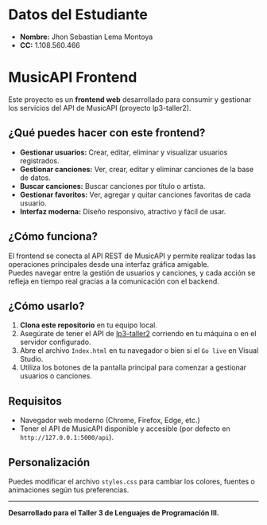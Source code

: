 # Datos del Estudiante
- **Nombre:** Jhon Sebastian Lema Montoya
- **CC:** 1.108.560.466

# MusicAPI Frontend

Este proyecto es un **frontend web** desarrollado para consumir y gestionar los servicios del API de MusicAPI (proyecto lp3-taller2).

## ¿Qué puedes hacer con este frontend?

- **Gestionar usuarios:** Crear, editar, eliminar y visualizar usuarios registrados.
- **Gestionar canciones:** Ver, crear, editar y eliminar canciones de la base de datos.
- **Buscar canciones:** Buscar canciones por título o artista.
- **Gestionar favoritos:** Ver, agregar y quitar canciones favoritas de cada usuario.
- **Interfaz moderna:** Diseño responsivo, atractivo y fácil de usar.

## ¿Cómo funciona?

El frontend se conecta al API REST de MusicAPI y permite realizar todas las operaciones principales desde una interfaz gráfica amigable.  
Puedes navegar entre la gestión de usuarios y canciones, y cada acción se refleja en tiempo real gracias a la comunicación con el backend.

## ¿Cómo usarlo?

1. **Clona este repositorio** en tu equipo local.
2. Asegúrate de tener el API de [lp3-taller2](https://github.com/Sebastianl1232/lp3-taller2.git) corriendo en tu máquina o en el servidor configurado.
3. Abre el archivo `Index.html` en tu navegador o bien si el `Go live` en Visual Studio.
4. Utiliza los botones de la pantalla principal para comenzar a gestionar usuarios o canciones.

## Requisitos

- Navegador web moderno (Chrome, Firefox, Edge, etc.)
- Tener el API de MusicAPI disponible y accesible (por defecto en `http://127.0.0.1:5000/api`).

## Personalización

Puedes modificar el archivo `styles.css` para cambiar los colores, fuentes o animaciones según tus preferencias.

---

**Desarrollado para el Taller 3 de Lenguajes de Programación III.**
